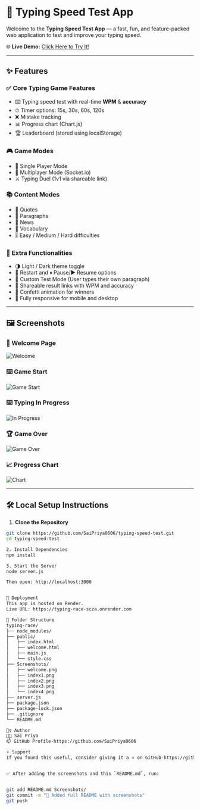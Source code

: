 # 🚀 Typing Speed Test App

Welcome to the **Typing Speed Test App** — a fast, fun, and feature-packed web application to test and improve your typing speed.

🌐 **Live Demo:** [Click Here to Try It!](https://typing-race-scza.onrender.com)

---

## ✨ Features

### ✅ Core Typing Game Features
- ⌨️ Typing speed test with real-time **WPM** & **accuracy**
- ⏱ Timer options: 15s, 30s, 60s, 120s
- ❌ Mistake tracking
- 📊 Progress chart (Chart.js)
- 🏆 Leaderboard (stored using localStorage)

### 🎮 Game Modes
- 👤 Single Player Mode
- 🤝 Multiplayer Mode (Socket.io)
- ⚔️ Typing Duel (1v1 via shareable link)

### 📚 Content Modes
- 📖 Quotes
- 📜 Paragraphs
- 📰 News
- 🧠 Vocabulary
- 🎚️ Easy / Medium / Hard difficulties

### 🧠 Extra Functionalities
- 🌗 Light / Dark theme toggle
- 🔁 Restart and ⏸ Pause/▶️ Resume options
- 🧾 Custom Test Mode (User types their own paragraph)
- 🔗 Shareable result links with WPM and accuracy
- 🎉 Confetti animation for winners
- 📱 Fully responsive for mobile and desktop

---

## 🖼️ Screenshots

### 🏁 Welcome Page
![Welcome](Screenshots/Welcome.png)

### ⌨️ Game Start
![Game Start](Screenshots/index1.png)

### ⌨️ Typing In Progress
![In Progress](Screenshots/index2.png)

### 🏆 Game Over
![Game Over](Screenshots/index3.png)

### 📈 Progress Chart
![Chart](Screenshots/index4.png)

---

## 🛠️ Local Setup Instructions

1. **Clone the Repository**

```bash
git clone https://github.com/SaiPriya0606/typing-speed-test.git
cd typing-speed-test

2. Install Dependencies
npm install

3. Start the Server
node server.js

Then open: http://localhost:3000


🚀 Deployment
This app is hosted on Render.
Live URL: https://typing-race-scza.onrender.com

📁 Folder Structure
typing-race/
├── node_modules/
├── public/
│   ├── index.html
│   ├── welcome.html
│   ├── main.js
│   └── style.css
├── Screenshots/
│   ├── welcome.png
│   ├── index1.png
│   ├── index2.png
│   ├── index3.png
│   └── index4.png
├── server.js
├── package.json
├── package-lock.json
├── .gitignore
└── README.md

🙋‍♀️ Author
👩‍💻 Sai Priya
📫 GitHub Profile-https://github.com/SaiPriya0606

⭐ Support
If you found this useful, consider giving it a ⭐ on GitHub-https://github.com/SaiPriya0606!


✅ After adding the screenshots and this `README.md`, run:


git add README.md Screenshots/
git commit -m "📝 Added full README with screenshots"
git push

